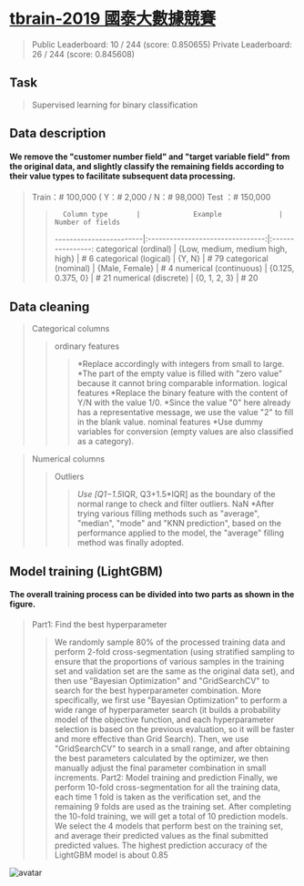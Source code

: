 # [tbrain-2019 國泰大數據競賽](https://tbrain.trendmicro.com.tw/Competitions/Details/7)
> Public Leaderboard:  10 / 244 (score: 0.850655)
> Private Leaderboard: 26 / 244 (score: 0.845608)


## Task
> Supervised learning for binary classification


## Data description
#### We remove the "customer number field" and "target variable field" from the original data, and slightly classify the remaining fields according to their value types to facilitate subsequent data processing.

> Train：# 100,000 ( Y：# 2,000 / N：# 98,000)
> Test ：# 150,000
>>       Column type       |             Example              | Number of fields
>> ------------------------|:--------------------------------:|:----------------:
>>  categorical (ordinal)  | {Low, medium, medium high, high} |        #  6
>>  categorical (logical)  | {Y, N}                           |        # 79
>>  categorical (nominal)  | {Male, Female}                   |        #  4
>>  numerical (continuous) | {0.125, 0.375, 0}                |        # 21
>>  numerical (discrete)   | {0, 1, 2, 3}                     |        # 20


## Data cleaning
> Categorical columns
>> ordinary features
>>> *Replace accordingly with integers from small to large.
>>> *The part of the empty value is filled with "zero value" because it cannot bring comparable information.
>> logical features
>>> *Replace the binary feature with the content of Y/N with the value 1/0.
>>> *Since the value "0" here already has a representative message, we use the value "2" to fill in the blank value.
>> nominal features
>>> *Use dummy variables for conversion (empty values are also classified as a category).

> Numerical columns
>> Outliers
>>> *Use [Q1−1.5*IQR, Q3+1.5*IQR] as the boundary of the normal range to check and filter outliers.
>> NaN
>>> *After trying various filling methods such as "average", "median", "mode" and "KNN prediction", based on the performance applied to the model, the "average" filling method was finally adopted.


## Model training (LightGBM)
#### The overall training process can be divided into two parts as shown in the figure.
> Part1: Find the best hyperparameter
>> We randomly sample 80% of the processed training data and perform 2-fold cross-segmentation (using stratified sampling to ensure that the proportions of various samples in the training set and validation set are the same as the original data set), and then use "Bayesian Optimization" and "GridSearchCV" to search for the best hyperparameter combination.
>> More specifically, we first use "Bayesian Optimization" to perform a wide range of hyperparameter search (it builds a probability model of the objective function, and each hyperparameter selection is based on the previous evaluation, so it will be faster and more effective than Grid Search).
>> Then, we use "GridSearchCV" to search in a small range, and after obtaining the best parameters calculated by the optimizer, we then manually adjust the final parameter combination in small increments.
> Part2: Model training and prediction
>> Finally, we perform 10-fold cross-segmentation for all the training data, each time 1 fold is taken as the verification set, and the remaining 9 folds are used as the training set.
>> After completing the 10-fold training, we will get a total of 10 prediction models. We select the 4 models that perform best on the training set, and average their predicted values as the final submitted predicted values.
> The highest prediction accuracy of the LightGBM model is about 0.85

![avatar](C:\Users\doggy\Desktop\履歷範本\tbrain-LightGBM.png)

